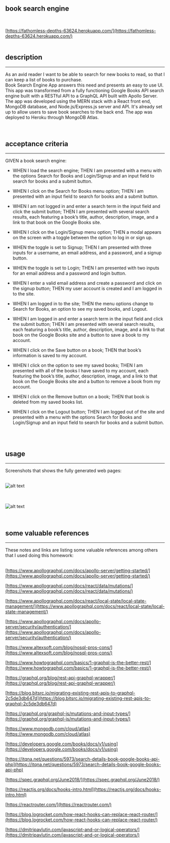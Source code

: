 <br>

## **book search engine**<br>
<br>

[https://fathomless-depths-63624.herokuapp.com/](https://fathomless-depths-63624.herokuapp.com/)<br>
<br>

## description

***
As an avid reader I want to be able to search for new books to read, so that I can keep a list of books to purchase.<br>
Book Search Engine App answers this need and presents an easy to use UI. This app was transformed from a fully functioning Google Books API search engine built with a RESTful API to a GraphQL API built with Apollo Server. The app was developed using the MERN stack with a React front end, MongoDB database, and Node.js/Express.js server and API. It's already set up to allow users to save book searches to the back end. The app was deployed to Heroku through MongoDB Atlas.  
<br>
<br>

## acceptance criteria

***

GIVEN a book search engine:<br>

* WHEN I load the search engine; THEN I am presented with a menu with the options Search for Books and Login/Signup and an input field to search for books and a submit button.<br>

* WHEN I click on the Search for Books menu option; THEN I am presented with an input field to search for books and a submit button.<br>

* WHEN I am not logged in and enter a search term in the input field and click the submit button; THEN I am presented with several search results, each featuring a book’s title, author, description, image, and a link to that book on the Google Books site.<br>

* WHEN I click on the Login/Signup menu option; THEN a modal appears on the screen with a toggle between the option to log in or sign up.<br>

* WHEN the toggle is set to Signup; THEN I am presented with three inputs for a username, an email address, and a password, and a signup button.<br>

* WHEN the toggle is set to Login; THEN I am presented with two inputs for an email address and a password and login button.<br>

* WHEN I enter a valid email address and create a password and click on the signup button; THEN my user account is created and I am logged in to the site.<br>

* WHEN I am logged in to the site; THEN the menu options change to Search for Books, an option to see my saved books, and Logout.<br>

* WHEN I am logged in and enter a search term in the input field and click the submit button; THEN I am presented with several search results, each featuring a book’s title, author, description, image, and a link to that book on the Google Books site and a button to save a book to my account.<br>

* WHEN I click on the Save button on a book; THEN that book’s information is saved to my account.<br>

* WHEN I click on the option to see my saved books; THEN I am presented with all of the books I have saved to my account, each featuring the book’s title, author, description, image, and a link to that book on the Google Books site and a button to remove a book from my account.<br>

* WHEN I click on the Remove button on a book; THEN that book is deleted from my saved books list.<br>

* WHEN I click on the Logout button; THEN I am logged out of the site and presented with a menu with the options Search for Books and Login/Signup and an input field to search for books and a submit button.<br>
<br>
<br>

## usage

***

Screenshots that shows the fully generated web pages:<br>
<br>

![alt text](client/public/images/scrshot-search.png)
<br>
<br>
<br>


![alt text](client/public/images/scrshot-saved.png)
<br>
<br>
<br>

## some valuable references

***

These notes and links are listing some valuable references among others that I used doing this homework:<br>
<br>

[https://www.apollographql.com/docs/apollo-server/getting-started/](https://www.apollographql.com/docs/apollo-server/getting-started/)

[https://www.apollographql.com/docs/react/data/mutations/](https://www.apollographql.com/docs/react/data/mutations/)

[https://www.apollographql.com/docs/react/local-state/local-state-management/](https://www.apollographql.com/docs/react/local-state/local-state-management/)

[https://www.apollographql.com/docs/apollo-server/security/authentication/](https://www.apollographql.com/docs/apollo-server/security/authentication/)

[https://www.altexsoft.com/blog/nosql-pros-cons/](https://www.altexsoft.com/blog/nosql-pros-cons/)

[https://www.howtographql.com/basics/1-graphql-is-the-better-rest/](https://www.howtographql.com/basics/1-graphql-is-the-better-rest/)

[https://graphql.org/blog/rest-api-graphql-wrapper/](https://graphql.org/blog/rest-api-graphql-wrapper/)

[https://blog.bitsrc.io/migrating-existing-rest-apis-to-graphql-2c5de3db647d](https://blog.bitsrc.io/migrating-existing-rest-apis-to-graphql-2c5de3db647d)

[https://graphql.org/graphql-js/mutations-and-input-types/](https://graphql.org/graphql-js/mutations-and-input-types/)

[https://www.mongodb.com/cloud/atlas](https://www.mongodb.com/cloud/atlas)

[https://developers.google.com/books/docs/v1/using](https://developers.google.com/books/docs/v1/using)

[https://itqna.net/questions/5973/search-details-book-google-books-api-php](https://itqna.net/questions/5973/search-details-book-google-books-api-php)

[https://spec.graphql.org/June2018/](https://spec.graphql.org/June2018/)

[https://reactjs.org/docs/hooks-intro.html](https://reactjs.org/docs/hooks-intro.html)

[https://reactrouter.com/](https://reactrouter.com/)

[https://blog.logrocket.com/how-react-hooks-can-replace-react-router/](https://blog.logrocket.com/how-react-hooks-can-replace-react-router/)

[https://dmitripavlutin.com/javascript-and-or-logical-operators/](https://dmitripavlutin.com/javascript-and-or-logical-operators/)

<br>
<br>